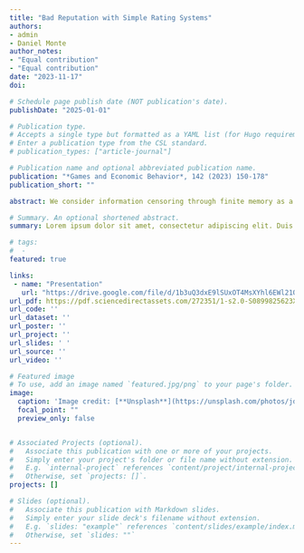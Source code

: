 ```yaml
---
title: "Bad Reputation with Simple Rating Systems"
authors:
- admin
- Daniel Monte
author_notes:
- "Equal contribution"
- "Equal contribution"
date: "2023-11-17"
doi:  

# Schedule page publish date (NOT publication's date).
publishDate: "2025-01-01"

# Publication type.
# Accepts a single type but formatted as a YAML list (for Hugo requirements).
# Enter a publication type from the CSL standard.
# publication_types: ["article-journal"]

# Publication name and optional abbreviated publication name.
publication: "*Games and Economic Behavior*, 142 (2023) 150-178"
publication_short: ""

abstract: We consider information censoring through finite memory as a device against bad reputational concerns. Our class of constrained information policies resembles common practices in online reputation systems, on which customers increasingly rely whenever hiring experts. In a world of repeated interactions between a long-lived expert and short-lived customers, Ely and Välimäki (2003) show that unlimited record-keeping may induce the expert to overchoose a certain action, seeking reputational gains. Consequently, welfare may reduce and markets may break down. We show that simple rating systems in such world help overcome market failures and improve upon both the full-memory and the no-memory cases.

# Summary. An optional shortened abstract.
summary: Lorem ipsum dolor sit amet, consectetur adipiscing elit. Duis posuere tellus ac convallis placerat. Proin tincidunt magna sed ex sollicitudin condimentum.

# tags:
#  - 
featured: true

links:
 - name: "Presentation"
   url: "https://drive.google.com/file/d/1b3uQ3dxE9lSUxOT4MsXYhl6EWl21QUYV/view?usp=sharing"
url_pdf: https://pdf.sciencedirectassets.com/272351/1-s2.0-S0899825623X00050/1-s2.0-S0899825623001136/main.pdf?X-Amz-Security-Token=IQoJb3JpZ2luX2VjEBoaCXVzLWVhc3QtMSJGMEQCIHepWfPLXBQuFdDYOwk3UGKejxf1qnfeNhUsBmtNzLsvAiAYQWLra6SnIAWETH0vT2UBTnWe%2Fey0j7An6qz5gDoFhCq7BQjz%2F%2F%2F%2F%2F%2F%2F%2F%2F%2F8BEAUaDDA1OTAwMzU0Njg2NSIMJeavrBE0aQsG61CSKo8FLYpaMSrNXhGdXiTv3%2B7TiccH8N1vdlZ32UJEalLjN%2BrZ4%2FD%2FdudTc%2BJYlQQ0p2R57z%2ByI%2Fe6VGxSTQYA4vaCrxY9pomrk%2FiblS%2BErrUdyPInsExg%2BYP%2BSMkqP6W0IxGoRNnwNZTYDJBHboGACnV1GZdbOqaKU8mz%2FSeaRYDaUII7E7ALMTfZkP2sdg%2F6hd4OJSnRQEn3JsNP5O86aBY%2BJEKj8%2BKjkdDl44upQZjS5kEwcwYyemtOrBT87y62X7qklcPh3EVVmHaL2AsIuZQOIgsVcuHuP3yTiWMskj8ii28Ggzd5Hsq3jTsI2dTDZiRXKXz6vRRe7V1lMhB4WBG1eMIkkGH1B9bWBxyU1wWMfL4SzJEyiR7z9Nesxzbe9Iti3mdQkLa0zeiqGB5LIqnJGs9RgTD%2FofVwMRBv0jW4spaX2GhyFgrVDct507h8BDGtGLc0o7mTFvjIl2uPy%2FNcalIZ3F2hY0e0KBlWhkeJnCuksINP75KmUUEyIcNvL2alhkUw2cjETn%2F6XY7S%2ByxOYu1BsCOcdrUtNXyYj3qiNaKprYvZY%2FsI3gT5x7Q845p%2BDpCoGPDjHUPYSlFGsTVoa4K%2F15kBRdbU1zsg%2Fg2oeZYoZ3cNCJN44A8DxzhfEY%2FjFOECMz85nYgVNp%2FCXuwfmf3L8Vhd8QOJ92aNRFKvu8NU3tEhLHiotHY3IQR3zTyn7k%2B4Jd%2B92oHMiXtAlW%2FAKlz3dN93UEPNCvzpcJQKMHQ%2BqRCuUzCxS1k%2Fh1cmvUj9ZaeyFwLCMCHNP%2BFUWqLSxmff1x4d3G1Jaw3kUf5HYQGn%2FkWUaRu6mk2Xl5RQ6Qyr9DE4HmnnIVyGYMBwQeiBwf45ksSpEtcc%2F18nG%2F4EvjDTyeC7BjqyASKUP08oKj%2FRp0FVDr%2BbUKQPSyY0AJR0Mrm4TautYIvd3L6DvZC94HGJ3bj4gzZ6NGHcGt%2FrcZ02mK%2Bpv54JIanC0GzZt2DEMJtpZIjZVu5fo00jOVh6%2BpOnmG8zkQyyaorLRwKmP4c5bFVVCqEyHIaBKa0JR3pZQeS7HyEPuxub82PfCXW3rtjsPvhGk5wxjj9KTkZnnC9iRnGZbga%2BuE%2F6Zv3mT1KVQwduN6HmHbsBJUg%3D&X-Amz-Algorithm=AWS4-HMAC-SHA256&X-Amz-Date=20250103T193018Z&X-Amz-SignedHeaders=host&X-Amz-Expires=300&X-Amz-Credential=ASIAQ3PHCVTYRKPA3IPS%2F20250103%2Fus-east-1%2Fs3%2Faws4_request&X-Amz-Signature=48f018b4e7f46fad7c26cb649c417d14b68282bfb929b26c118c1b6a8641df6f&hash=877ab397ebf918103db36df6a839332b32cb1a560c6ff77db8b9fb26e6e42dd6&host=68042c943591013ac2b2430a89b270f6af2c76d8dfd086a07176afe7c76c2c61&pii=S0899825623001136&tid=spdf-a09ca0d1-87d5-4c31-a4f1-f961d9434e1c&sid=3e4a3a00264760425a1885a-a1db3b763e57gxrqb&type=client&tsoh=d3d3LnNjaWVuY2VkaXJlY3QuY29t&ua=03135e02055759525305&rr=8fc5670fab9bb09b&cc=es
url_code: ''
url_dataset: ''
url_poster: ''
url_project: ''
url_slides: ' '
url_source: ''
url_video: ''

# Featured image
# To use, add an image named `featured.jpg/png` to your page's folder. 
image:
  caption: 'Image credit: [**Unsplash**](https://unsplash.com/photos/jdD8gXaTZsc)'
  focal_point: ""
  preview_only: false


# Associated Projects (optional).
#   Associate this publication with one or more of your projects.
#   Simply enter your project's folder or file name without extension.
#   E.g. `internal-project` references `content/project/internal-project/index.md`.
#   Otherwise, set `projects: []`.
projects: []

# Slides (optional).
#   Associate this publication with Markdown slides.
#   Simply enter your slide deck's filename without extension.
#   E.g. `slides: "example"` references `content/slides/example/index.md`.
#   Otherwise, set `slides: ""`
---
```

